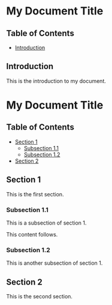 # My Document Title

## Table of Contents

*   [Introduction](#introduction)

## Introduction

This is the introduction to my document.
# My Document Title




















## Table of Contents

*   [Section 1](#section-1)
    *   [Subsection 1.1](#subsection-11)
    *   [Subsection 1.2](#subsection-12)
*   [Section 2](#section-2)

## Section 1

This is the first section.

### Subsection 1.1

This is a subsection of section 1.

<a name="subsection-11"></a>  <!-- Альтернативный синтаксис якоря -->
This content follows.

### Subsection 1.2

This is another subsection of section 1.

## Section 2

This is the second section.